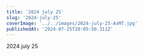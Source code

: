 ```yaml
---
title: '2024 july 25'
slug: '2024-july-25'
coverImage: '../../images/2024-july-25-AxMT.jpg'
publishedAt: '2024-07-25T20:05:50.311Z'
---
```


2024 july 25